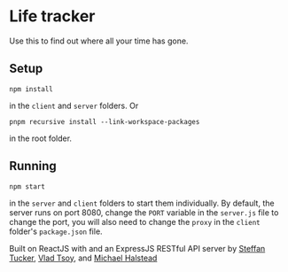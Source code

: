# Life tracker

Use this to find out where all your time has gone.

## Setup

`npm install`

in the `client` and `server` folders. Or

`pnpm recursive install --link-workspace-packages`

in the root folder.

## Running

`npm start`

in the `server` and `client` folders to start them individually. By default, the server runs on port 8080, change the `PORT` variable in the `server.js` file to change the port, you will also need to change the `proxy` in the `client` folder's `package.json` file.

Built on ReactJS with and an ExpressJS RESTful API server by [Steffan Tucker](https://github.com/steffantucker), [Vlad Tsoy](https://github.com/vladislavtsoy), and [Michael Halstead](https://github.com/redmanedigital)
